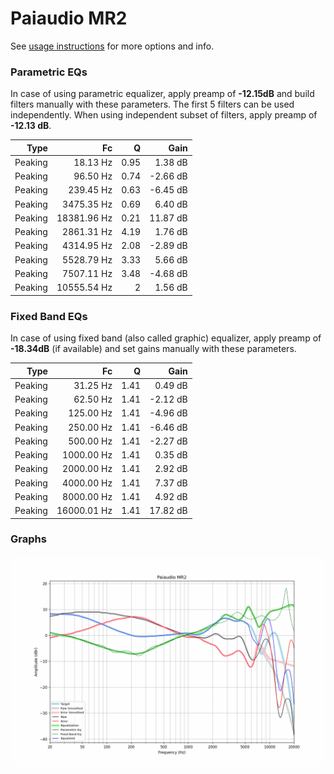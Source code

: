 # Paiaudio MR2
See [usage instructions](https://github.com/jaakkopasanen/AutoEq#usage) for more options and info.

### Parametric EQs
In case of using parametric equalizer, apply preamp of **-12.15dB** and build filters manually
with these parameters. The first 5 filters can be used independently.
When using independent subset of filters, apply preamp of **-12.13 dB**.

| Type    | Fc          |    Q | Gain     |
|--------:|------------:|-----:|---------:|
| Peaking | 18.13 Hz    | 0.95 | 1.38 dB  |
| Peaking | 96.50 Hz    | 0.74 | -2.66 dB |
| Peaking | 239.45 Hz   | 0.63 | -6.45 dB |
| Peaking | 3475.35 Hz  | 0.69 | 6.40 dB  |
| Peaking | 18381.96 Hz | 0.21 | 11.87 dB |
| Peaking | 2861.31 Hz  | 4.19 | 1.76 dB  |
| Peaking | 4314.95 Hz  | 2.08 | -2.89 dB |
| Peaking | 5528.79 Hz  | 3.33 | 5.66 dB  |
| Peaking | 7507.11 Hz  | 3.48 | -4.68 dB |
| Peaking | 10555.54 Hz | 2    | 1.56 dB  |

### Fixed Band EQs
In case of using fixed band (also called graphic) equalizer, apply preamp of **-18.34dB**
(if available) and set gains manually with these parameters.

| Type    | Fc          |    Q | Gain     |
|--------:|------------:|-----:|---------:|
| Peaking | 31.25 Hz    | 1.41 | 0.49 dB  |
| Peaking | 62.50 Hz    | 1.41 | -2.12 dB |
| Peaking | 125.00 Hz   | 1.41 | -4.96 dB |
| Peaking | 250.00 Hz   | 1.41 | -6.46 dB |
| Peaking | 500.00 Hz   | 1.41 | -2.27 dB |
| Peaking | 1000.00 Hz  | 1.41 | 0.35 dB  |
| Peaking | 2000.00 Hz  | 1.41 | 2.92 dB  |
| Peaking | 4000.00 Hz  | 1.41 | 7.37 dB  |
| Peaking | 8000.00 Hz  | 1.41 | 4.92 dB  |
| Peaking | 16000.01 Hz | 1.41 | 17.82 dB |

### Graphs
![](./Paiaudio%20MR2.png)